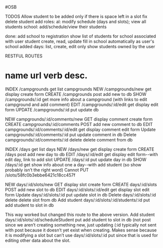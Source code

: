 #OSB

TODOS
Allow student to be added only if there is space left in a slot
fix delete student
add roles: 
  al:     modify schedule (days and slots); view all students
  school: add/schedule/view their students

done:
add school to registration
show list of students for school associated with user
student create, read, update 
fill in school automatically as user's school
added days: list, create, edit
only show students owned by the user


RESTFUL ROUTES

name      url      verb    desc.
===============================================
INDEX   /campgrounds	get 	list campgrounds
NEW     /campgrounds/new	get	display create form
CREATE  /campgrounds	post	add new to db
SHOW    /campgrounds/:id	get	more info about a campground (with links to edit campground and add comment)
EDIT	/campgrounds/:id/edit	get	display edit form
UPDATE /campgrounds/:id	put	update db

NEW     campgrounds/:id/comments/new    GET	display comment create form
CREATE  campgrounds/:id/comments      POST	add new comment to db
EDIT	campgrounds/:id/comments/:id/edit	get	display comment edit form
Update	   campgrounds/:id/comments/:id 	put	update comment in db
Delete	   campgrounds/:id/comments/:id	delete	delete comment from db

INDEX   /days		get 	list days
NEW     /days/new	get	display create form
CREATE  /days	post	add new day to db
EDIT	/days/:id/edit	get	display edit form--with edit day, link to add slot
UPDATE /days/:id	put	update day in db
SHOW    /days/:id	get	show info about one a day--with add student (so show probably isn’t the right word)
Cannot PUT /slots/58fc0b3ebbe6421c18cc457f

NEW           days/:id/slots/new              GET	    display slot create form
CREATE        days/:id/slots                  POST	  add new slot to db
EDIT	        days/:id/slots/:id/edit	        get     display slot edit form
Update	      days/:id/slots/:id 	            put	    update slot in db
Delete	      days/:id/slots/:id	            delete  delete slot from db
Add student   days/:id/slots/:id/students/:id  	put	  add student to slot in db 

This way worked but changed this route to the above version.
Add student	days/:id/slots/:id/scheduleStudent  	put	add student to slot in db 
(not post since we aren’t creating something new, just updating (:id typically not sent with post because it 
doesn’t yet exist when creating. Makes sense because it is modifying a slot but can’t use days/:id/slots/:id put 
since that is used for editing other data about the slot.